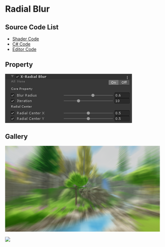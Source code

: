 
# Radial Blur

## Source Code List
- [Shader Code](Shader/RadialBlur.shader)
- [C# Code](RadialBlur.cs)
- [Editor Code](Editor/RadialBlurEditor.cs)


## Property
![](../../../../Media/Blur/RadialBlur/RadialBlurProperty.png)

## Gallery
![](../../../../Media/Blur/RadialBlur/RadialBlur.png)

![](../../../../Media/Blur/RadialBlur/RadialBlur.gif)